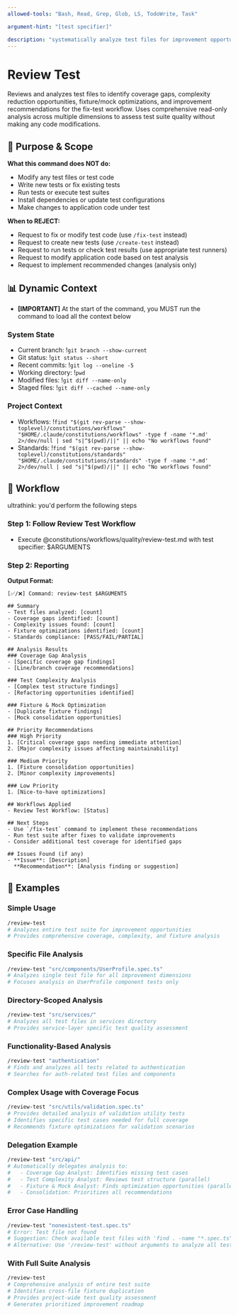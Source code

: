 ```yaml
---
allowed-tools: "Bash, Read, Grep, Glob, LS, TodoWrite, Task"

argument-hint: "[test specifier]"

description: "systematically analyze test files for improvement opportunities without modification"
---
```


# Review Test

Reviews and analyzes test files to identify coverage gaps, complexity reduction opportunities, fixture/mock optimizations, and improvement recommendations for the fix-test workflow. Uses comprehensive read-only analysis across multiple dimensions to assess test suite quality without making any code modifications.

## 🎯 Purpose & Scope

**What this command does NOT do:**

- Modify any test files or test code
- Write new tests or fix existing tests
- Run tests or execute test suites
- Install dependencies or update test configurations
- Make changes to application code under test

**When to REJECT:**

- Request to fix or modify test code (use `/fix-test` instead)
- Request to create new tests (use `/create-test` instead)
- Request to run tests or check test results (use appropriate test runners)
- Request to modify application code based on test analysis
- Request to implement recommended changes (analysis only)

## 📊 Dynamic Context

- **[IMPORTANT]** At the start of the command, you MUST run the command to load all the context below

### System State

- Current branch: !`git branch --show-current`
- Git status: !`git status --short`
- Recent commits: !`git log --oneline -5`
- Working directory: !`pwd`
- Modified files: !`git diff --name-only`
- Staged files: !`git diff --cached --name-only`

### Project Context

- Workflows: !`find "$(git rev-parse --show-toplevel)/constitutions/workflows" "$HOME/.claude/constitutions/workflows" -type f -name '*.md' 2>/dev/null | sed "s|^$(pwd)/||" || echo "No workflows found"`
- Standards: !`find "$(git rev-parse --show-toplevel)/constitutions/standards" "$HOME/.claude/constitutions/standards" -type f -name '*.md' 2>/dev/null | sed "s|^$(pwd)/||" || echo "No workflows found"`

## 🔄 Workflow

ultrathink: you'd perform the following steps

### Step 1: Follow Review Test Workflow

- Execute @constitutions/workflows/quality/review-test.md with test specifier: $ARGUMENTS

### Step 2: Reporting

**Output Format:**

```
[✅/❌] Command: review-test $ARGUMENTS

## Summary
- Test files analyzed: [count]
- Coverage gaps identified: [count]  
- Complexity issues found: [count]
- Fixture optimizations identified: [count]
- Standards compliance: [PASS/FAIL/PARTIAL]

## Analysis Results
### Coverage Gap Analysis
- [Specific coverage gap findings]
- [Line/branch coverage recommendations]

### Test Complexity Analysis  
- [Complex test structure findings]
- [Refactoring opportunities identified]

### Fixture & Mock Optimization
- [Duplicate fixture findings]
- [Mock consolidation opportunities]

## Priority Recommendations
### High Priority
1. [Critical coverage gaps needing immediate attention]
2. [Major complexity issues affecting maintainability]

### Medium Priority  
1. [Fixture consolidation opportunities]
2. [Minor complexity improvements]

### Low Priority
1. [Nice-to-have optimizations]

## Workflows Applied
- Review Test Workflow: [Status]

## Next Steps
- Use `/fix-test` command to implement these recommendations
- Run test suite after fixes to validate improvements
- Consider additional test coverage for identified gaps

## Issues Found (if any)
- **Issue**: [Description]
  **Recommendation**: [Analysis finding or suggestion]
```

## 📝 Examples

### Simple Usage

```bash
/review-test
# Analyzes entire test suite for improvement opportunities
# Provides comprehensive coverage, complexity, and fixture analysis
```

### Specific File Analysis

```bash
/review-test "src/components/UserProfile.spec.ts"
# Analyzes single test file for all improvement dimensions
# Focuses analysis on UserProfile component tests only
```

### Directory-Scoped Analysis

```bash
/review-test "src/services/"
# Analyzes all test files in services directory
# Provides service-layer specific test quality assessment
```

### Functionality-Based Analysis

```bash
/review-test "authentication"
# Finds and analyzes all tests related to authentication
# Searches for auth-related test files and components
```

### Complex Usage with Coverage Focus

```bash
/review-test "src/utils/validation.spec.ts"
# Provides detailed analysis of validation utility tests
# Identifies specific test cases needed for full coverage
# Recommends fixture optimizations for validation scenarios
```

### Delegation Example

```bash
/review-test "src/api/"
# Automatically delegates analysis to:
#   - Coverage Gap Analyst: Identifies missing test cases
#   - Test Complexity Analyst: Reviews test structure (parallel)
#   - Fixture & Mock Analyst: Finds optimization opportunities (parallel)
#   - Consolidation: Prioritizes all recommendations
```

### Error Case Handling

```bash
/review-test "nonexistent-test.spec.ts"
# Error: Test file not found
# Suggestion: Check available test files with 'find . -name "*.spec.ts"'
# Alternative: Use '/review-test' without arguments to analyze all tests
```

### With Full Suite Analysis

```bash
/review-test
# Comprehensive analysis of entire test suite
# Identifies cross-file fixture duplication
# Provides project-wide test quality assessment
# Generates prioritized improvement roadmap
```
